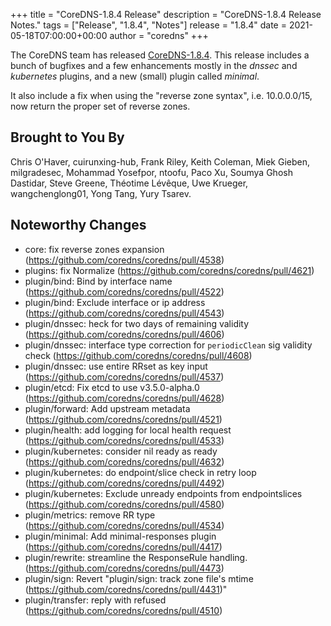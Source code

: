+++
title = "CoreDNS-1.8.4 Release"
description = "CoreDNS-1.8.4 Release Notes."
tags = ["Release", "1.8.4", "Notes"]
release = "1.8.4"
date = 2021-05-18T07:00:00+00:00
author = "coredns"
+++

The CoreDNS team has released
[CoreDNS-1.8.4](https://github.com/coredns/coredns/releases/tag/v1.8.4). This release includes a
bunch of bugfixes and a few enhancements mostly in the *dnssec* and *kubernetes* plugins, and a new
(small) plugin called *minimal*.

It also include a fix when using the "reverse zone syntax", i.e. 10.0.0.0/15, now return the proper
set of reverse zones.

## Brought to You By

Chris O'Haver,
cuirunxing-hub,
Frank Riley,
Keith Coleman,
Miek Gieben,
milgradesec,
Mohammad Yosefpor,
ntoofu,
Paco Xu,
Soumya Ghosh Dastidar,
Steve Greene,
Théotime Lévêque,
Uwe Krueger,
wangchenglong01,
Yong Tang,
Yury Tsarev.

## Noteworthy Changes


* core: fix reverse zones expansion (https://github.com/coredns/coredns/pull/4538)
* plugins: fix Normalize (https://github.com/coredns/coredns/pull/4621)
* plugin/bind: Bind by interface name (https://github.com/coredns/coredns/pull/4522)
* plugin/bind: Exclude interface or ip address  (https://github.com/coredns/coredns/pull/4543)
* plugin/dnssec: heck for two days of remaining validity (https://github.com/coredns/coredns/pull/4606)
* plugin/dnssec: interface type correction for `periodicClean` sig validity check (https://github.com/coredns/coredns/pull/4608)
* plugin/dnssec: use entire RRset as key input (https://github.com/coredns/coredns/pull/4537)
* plugin/etcd: Fix etcd to use v3.5.0-alpha.0 (https://github.com/coredns/coredns/pull/4628)
* plugin/forward: Add upstream metadata (https://github.com/coredns/coredns/pull/4521)
* plugin/health: add logging for local health request (https://github.com/coredns/coredns/pull/4533)
* plugin/kubernetes: consider nil ready as ready (https://github.com/coredns/coredns/pull/4632)
* plugin/kubernetes: do endpoint/slice check in retry loop (https://github.com/coredns/coredns/pull/4492)
* plugin/kubernetes: Exclude unready endpoints from endpointslices (https://github.com/coredns/coredns/pull/4580)
* plugin/metrics: remove RR type (https://github.com/coredns/coredns/pull/4534)
* plugin/minimal: Add minimal-responses plugin (https://github.com/coredns/coredns/pull/4417)
* plugin/rewrite: streamline the ResponseRule handling. (https://github.com/coredns/coredns/pull/4473)
* plugin/sign:  Revert "plugin/sign: track zone file's mtime (https://github.com/coredns/coredns/pull/4431)"
* plugin/transfer: reply with refused (https://github.com/coredns/coredns/pull/4510)
